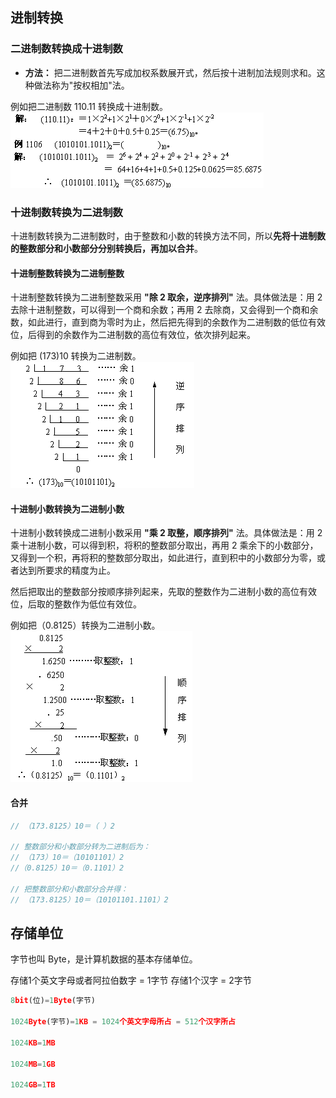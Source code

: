 <!--
 * @Author: xulei
 * @Date: 2020-09-05 18:18:52
 * @LastEditors: xulei
 * @LastEditTime: 2020-09-05 18:34:29
 * @FilePath: \markDown\web前端\其它\其它.md
-->

## 进制转换

### 二进制数转换成十进制数

- **方法：** 把二进制数首先写成加权系数展开式，然后按十进制加法规则求和。这种做法称为"按权相加"法。

例如把二进制数 110.11 转换成十进制数。
![binary1](./imgs/binary1.png)

### 十进制数转换为二进制数

十进制数转换为二进制数时，由于整数和小数的转换方法不同，所以**先将十进制数的整数部分和小数部分分别转换后，再加以合并**。

#### 十进制整数转换为二进制整数

十进制整数转换为二进制整数采用 **"除 2 取余，逆序排列"** 法。具体做法是：用 2 去除十进制整数，可以得到一个商和余数；再用 2 去除商，又会得到一个商和余数，如此进行，直到商为零时为止，然后把先得到的余数作为二进制数的低位有效位，后得到的余数作为二进制数的高位有效位，依次排列起来。

例如把 (173)10 转换为二进制数。
![binary2](./imgs/binary2.png)

#### 十进制小数转换为二进制小数

十进制小数转换成二进制小数采用 **"乘 2 取整，顺序排列"** 法。具体做法是：用 2 乘十进制小数，可以得到积，将积的整数部分取出，再用 2 乘余下的小数部分，又得到一个积，再将积的整数部分取出，如此进行，直到积中的小数部分为零，或者达到所要求的精度为止。

然后把取出的整数部分按顺序排列起来，先取的整数作为二进制小数的高位有效位，后取的整数作为低位有效位。

例如把（0.8125）转换为二进制小数。
![binary3](./imgs/binary3.png)

#### 合并

```js
// （173.8125）10＝（ ）2

// 整数部分和小数部分转为二进制后为：
// （173）10＝（10101101）2
//（0.8125）10＝（0.1101）2

// 把整数部分和小数部分合并得：
// （173.8125）10＝（10101101.1101）2
```

## 存储单位

字节也叫 Byte，是计算机数据的基本存储单位。

存储1个英文字母或者阿拉伯数字 = 1字节
存储1个汉字 = 2字节
```js
8bit(位)=1Byte(字节)

1024Byte(字节)=1KB = 1024个英文字母所占 = 512个汉字所占

1024KB=1MB

1024MB=1GB

1024GB=1TB
```
